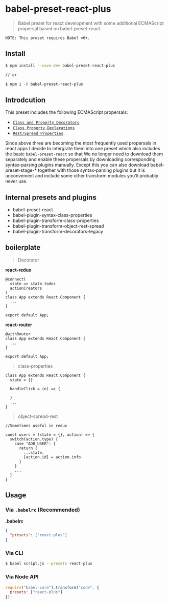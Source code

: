 # babel-preset-react-plus

> Babel preset for react development with some additional ECMAScript propersal based on babel-preset-react.

```NOTE
NOTE: This preset requires Babel v6+.
```
## Install

```sh
$ npm install --save-dev babel-preset-react-plus

// or

$ npm i -D babel-preset-react-plus
```

## Introdcution

This preset includes the following ECMAScript propersals:

* [`Class and Property Decorators`](https://github.com/wycats/javascript-decorators/blob/master/README.md)
* [`Class Property Declarations`](https://github.com/jeffmo/es-class-fields-and-static-properties)
* [`Rest/Spread Properties`](https://github.com/sebmarkbage/ecmascript-rest-spread) 

Since above three are becoming the most frequently used propersals in react apps I decide to intergrate them
into one preset which also includes the basic `babel-preset-react` so that We no longer
need to download them separately and enable these propersals by downloading corresponding syntax-parsing plugins manually.
Except this you can also download babel-preset-stage-* together with those syntax-parsing plugins but it is unconvenient and
include some other transform modules you'll probably never use.

## Internal presets and plugins

* babel-preset-react
* babel-plugin-syntax-class-properties
* babel-plugin-transform-class-properties
* babel-plugin-transform-object-rest-spread
* babel-plugin-transform-decorators-legacy

## boilerplate

> Decorator

**react-redux**
```react-redux
@connect(
  state => state.todos
  actionCreators
)
class App extends React.Component {
  ...
}

export default App;
```

**react-router**
```react-router
@withRouter
class App extends React.Component {
  ...
}

export default App;
```

> class-properties

```class-properties
class App extends React.Component {
  state = {}

  handleClick = (e) => {
    
  }
  ...
}

```

> object-spread-rest
```object-spread-rest
//Sometimes useful in redux

const users = (state = {}, action) => {
  switch(action.type) {
    case "ADD_USER": {
      return {
        ...state,
        [action.id] = action.info
      }
    }
    ...
  }
}
```

## Usage

### Via `.babelrc` (Recommended)

**.babelrc**

```json
{
  "presets": ["react-plus"]
}
```

### Via CLI

```sh
$ babel script.js --presets react-plus
```

### Via Node API

```javascript
require("babel-core").transform("code", {
  presets: ["react-plus"]
});
```
